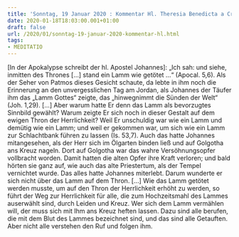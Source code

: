 ```yaml
---
title: 'Sonntag, 19 Januar 2020 : Kommentar Hl. Theresia Benedicta a Cruce [Edith Stein]'
date: 2020-01-18T18:03:00.001+01:00
draft: false
url: /2020/01/sonntag-19-januar-2020-kommentar-hl.html
tags: 
- MEDITATIO
---
```


\[In der Apokalypse schreibt der hl. Apostel Johannes\]: „Ich sah: und siehe, inmitten des Thrones \[…\] stand ein Lamm wie getötet …“ (Apocal. 5,6). Als der Seher von Patmos dieses Gesicht schaute, da lebte in ihm noch die Erinnerung an den unvergesslichen Tag am Jordan, als Johannes der Täufer ihm das „Lamm Gottes“ zeigte, das „hinwegnimmt die Sünden der Welt“ (Joh. 1,29). \[…\] Aber warum hatte Er denn das Lamm als bevorzugtes Sinnbild gewählt? Warum zeigte Er sich noch in dieser Gestalt auf dem ewigen Thron der Herrlichkeit? Weil Er unschuldig war wie ein Lamm und demütig wie ein Lamm; und weil er gekommen war, um sich wie ein Lamm zur Schlachtbank führen zu lassen (Is. 53,7). Auch das hatte Johannes mitangesehen, als der Herr sich im Ölgarten binden ließ und auf Golgotha ans Kreuz nageln. Dort auf Golgotha war das wahre Versöhnungsopfer vollbracht worden. Damit hatten die alten Opfer ihre Kraft verloren; und bald hörten sie ganz auf, wie auch das alte Priestertum, als der Tempel vernichtet wurde. Das alles hatte Johannes miterlebt. Darum wunderte er sich nicht über das Lamm auf dem Thron. \[…\] Wie das Lamm getötet werden musste, um auf den Thron der Herrlichkeit erhöht zu werden, so führt der Weg zur Herrlichkeit für alle, die zum Hochzeitsmahl des Lammes auserwählt sind, durch Leiden und Kreuz. Wer sich dem Lamm vermählen will, der muss sich mit Ihm ans Kreuz heften lassen. Dazu sind alle berufen, die mit dem Blut des Lammes bezeichnet sind, und das sind alle Getauften. Aber nicht alle verstehen den Ruf und folgen ihm.